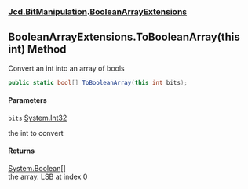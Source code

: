 ### [Jcd.BitManipulation](Jcd.BitManipulation.md 'Jcd.BitManipulation').[BooleanArrayExtensions](Jcd.BitManipulation.BooleanArrayExtensions.md 'Jcd.BitManipulation.BooleanArrayExtensions')

## BooleanArrayExtensions.ToBooleanArray(this int) Method

Convert an int into an array of bools

```csharp
public static bool[] ToBooleanArray(this int bits);
```

#### Parameters

<a name='Jcd.BitManipulation.BooleanArrayExtensions.ToBooleanArray(thisint).bits'></a>

`bits` [System.Int32](https://docs.microsoft.com/en-us/dotnet/api/System.Int32 'System.Int32')

the int to convert

#### Returns

[System.Boolean](https://docs.microsoft.com/en-us/dotnet/api/System.Boolean 'System.Boolean')[[]](https://docs.microsoft.com/en-us/dotnet/api/System.Array 'System.Array')  
the array. LSB at index 0